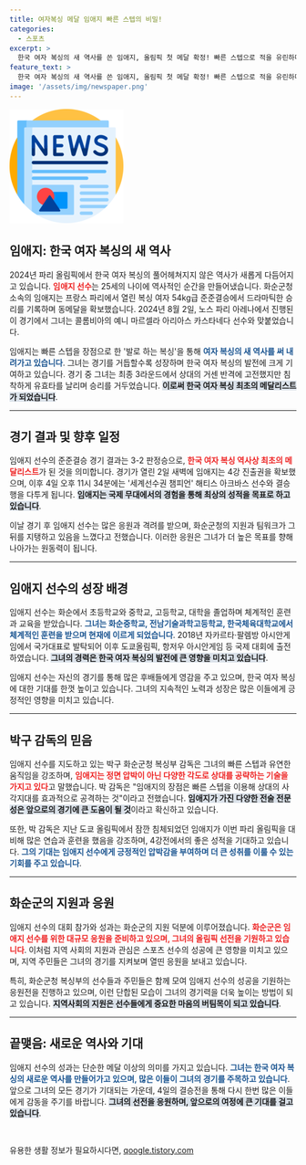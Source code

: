 ```yaml
---
title: 여자복싱 메달 임애지 빠른 스텝의 비밀!
categories:
  - 스포츠
excerpt: >
  한국 여자 복싱의 새 역사를 쓴 임애지, 올림픽 첫 메달 확정! 빠른 스텝으로 적을 유린하며 4강 진출 성공. 4일 결승행 도전, 화순군민의 응원이 뜨겁다!
feature_text: >
  한국 여자 복싱의 새 역사를 쓴 임애지, 올림픽 첫 메달 확정! 빠른 스텝으로 적을 유린하며 4강 진출 성공. 4일 결승행 도전, 화순군민의 응원이 뜨겁다!
image: '/assets/img/newspaper.png'
---
```


<p><img src="/assets/img/newspaper.png" alt="kimp 속보" /></p>

<h2 data-ke-size="size26">임애지: 한국 여자 복싱의 새 역사</h2>

<p data-ke-size="size16">2024년 파리 올림픽에서 한국 여자 복싱의 풀어헤쳐지지 않은 역사가 새롭게 다듬어지고 있습니다. <b><span style="color: #ee2323;">임애지 선수</span></b>는 25세의 나이에 역사적인 순간을 만들어냈습니다. 화순군청 소속의 임애지는 프랑스 파리에서 열린 복싱 여자 54kg급 준준결승에서 드라마틱한 승리를 기록하며 동메달을 확보했습니다. 2024년 8월 2일, 노스 파리 아레나에서 진행된 이 경기에서 그녀는 콜롬비아의 예니 마르셀라 아리아스 카스타네다 선수와 맞붙었습니다.</p>

<p data-ke-size="size16">임애지는 빠른 스텝을 장점으로 한 '발로 하는 복싱'을 통해 <b><span style="color: #1a5490;">여자 복싱의 새 역사를 써 내려가고 있습니다</span></b>. 그녀는 경기를 거듭할수록 성장하며 한국 여자 복싱의 발전에 크게 기여하고 있습니다. 경기 중 그녀는 최종 3라운드에서 상대의 거센 반격에 고전했지만 침착하게 유효타를 날리며 승리를 거두었습니다. <b><span style="background-color: #21538527;">이로써 한국 여자 복싱 최초의 메달리스트가 되었습니다</span></b>.</p>

<hr>

<h2 data-ke-size="size26">경기 결과 및 향후 일정</h2>

<p data-ke-size="size16">임애지 선수의 준준결승 경기 결과는 3-2 판정승으로, <b><span style="color: #ee2323;">한국 여자 복싱 역사상 최초의 메달리스트</span></b>가 된 것을 의미합니다. 경기가 열린 2일 새벽에 임애지는 4강 진출권을 확보했으며, 이후 4일 오후 11시 34분에는 '세계선수권 챔피언' 해티스 아크바스 선수와 결승행을 다투게 됩니다. <b><span style="background-color: #21538527;">임애지는 국제 무대에서의 경험을 통해 최상의 성적을 목표로 하고 있습니다</span></b>.</p>

<p data-ke-size="size16">이날 경기 후 임애지 선수는 많은 응원과 격려를 받으며, 화순군청의 지원과 팀워크가 그 뒤를 지탱하고 있음을 느꼈다고 전했습니다. 이러한 응원은 그녀가 더 높은 목표를 향해 나아가는 원동력이 됩니다.</p>

<hr>

<h2 data-ke-size="size26">임애지 선수의 성장 배경</h2>

<p data-ke-size="size16">임애지 선수는 화순에서 초등학교와 중학교, 고등학교, 대학을 졸업하며 체계적인 훈련과 교육을 받았습니다. <b><span style="color: #1a5490;">그녀는 화순중학교, 전남기술과학고등학교, 한국체육대학교에서 체계적인 훈련을 받으며 현재에 이르게 되었습니다</span></b>. 2018년 자카르타·팔렘방 아시안게임에서 국가대표로 발탁되어 이후 도쿄올림픽, 항저우 아시안게임 등 국제 대회에 출전하였습니다. <b><span style="background-color: #21538527;">그녀의 경력은 한국 여자 복싱의 발전에 큰 영향을 미치고 있습니다</span></b>.</p>

<p data-ke-size="size16">임애지 선수는 자신의 경기를 통해 많은 후배들에게 영감을 주고 있으며, 한국 여자 복싱에 대한 기대를 한껏 높이고 있습니다. 그녀의 지속적인 노력과 성장은 많은 이들에게 긍정적인 영향을 미치고 있습니다.</p>

<hr>

<h2 data-ke-size="size26">박구 감독의 믿음</h2>

<p data-ke-size="size16">임애지 선수를 지도하고 있는 박구 화순군청 복싱부 감독은 그녀의 빠른 스텝과 유연한 움직임을 강조하며, <b><span style="color: #ee2323;">임애지는 정면 압박이 아닌 다양한 각도로 상대를 공략하는 기술을 가지고 있다</span></b>고 말했습니다. 박 감독은 "임애지의 장점은 빠른 스텝을 이용해 상대의 사각지대를 효과적으로 공격하는 것"이라고 전했습니다. <b><span style="background-color: #21538527;">임애지가 가진 다양한 전술 전문성은 앞으로의 경기에 큰 도움이 될 것</span></b>이라고 확신하고 있습니다.</p>

<p data-ke-size="size16">또한, 박 감독은 지난 도쿄 올림픽에서 잠깐 침체되었던 임애지가 이번 파리 올림픽을 대비해 많은 연습과 훈련을 했음을 강조하며, 4강전에서의 좋은 성적을 기대하고 있습니다. <b><span style="color: #1a5490;">그의 기대는 임애지 선수에게 긍정적인 압박감을 부여하며 더 큰 성취를 이룰 수 있는 기회를 주고 있습니다</span></b>.</p>

<hr>

<h2 data-ke-size="size26">화순군의 지원과 응원</h2>

<p data-ke-size="size16">임애지 선수의 대회 참가와 성과는 화순군의 지원 덕분에 이루어졌습니다. <b><span style="color: #ee2323;">화순군은 임애지 선수를 위한 대규모 응원을 준비하고 있으며, 그녀의 올림픽 선전을 기원하고 있습니다</span></b>. 이처럼 지역 사회의 지원과 관심은 스포츠 선수의 성공에 큰 영향을 미치고 있으며, 지역 주민들은 그녀의 경기를 지켜보며 열띤 응원을 보내고 있습니다.</p>

<p data-ke-size="size16">특히, 화순군청 복싱부의 선수들과 주민들은 함께 모여 임애지 선수의 성공을 기원하는 응원전을 진행하고 있으며, 이런 단합된 모습이 그녀의 경기력을 더욱 높이는 방법이 되고 있습니다. <b><span style="background-color: #21538527;">지역사회의 지원은 선수들에게 중요한 마음의 버팀목이 되고 있습니다</span></b>.</p>

<hr>

<h2 data-ke-size="size26">끝맺음: 새로운 역사와 기대</h2>

<p data-ke-size="size16">임애지 선수의 성과는 단순한 메달 이상의 의미를 가지고 있습니다. <b><span style="color: #1a5490;">그녀는 한국 여자 복싱의 새로운 역사를 만들어가고 있으며, 많은 이들이 그녀의 경기를 주목하고 있습니다</span></b>. 앞으로 그녀의 모든 경기가 기대되는 가운데, 4일의 결승전을 통해 다시 한번 많은 이들에게 감동을 주기를 바랍니다. <b><span style="background-color: #21538527;">그녀의 선전을 응원하며, 앞으로의 여정에 큰 기대를 걸고 있습니다</span></b>.</p>

<p data-ke-size="size16">&nbsp;</p>
유용한 생활 정보가 필요하시다면, <a href="https://qoogle.tistory.com" rel="dofollow">qoogle.tistory.com</a>


